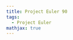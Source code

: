 ```yaml
---
title: Project Euler 90
tags:
  - Project Euler
mathjax: true
---
```

<escape><!-- more --></escape>

